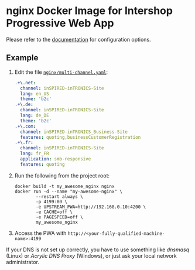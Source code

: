 # nginx Docker Image for Intershop Progressive Web App

Please refer to the [documentation](../docs/guides/nginx-startup.md) for configuration options.

## Example

1. Edit the file [`nginx/multi-channel.yaml`](multi-channel.yaml):
   ```yaml
   .+\.net:
     channel: inSPIRED-inTRONICS-Site
     lang: en_US
     theme: 'b2c'
   .+\.de:
     channel: inSPIRED-inTRONICS-Site
     lang: de_DE
     theme: 'b2c'
   .+\.com:
     channel: inSPIRED-inTRONICS_Business-Site
     features: quoting,businessCustomerRegistration
   .+\.fr:
     channel: inSPIRED-inTRONICS-Site
     lang: fr_FR
     application: smb-responsive
     features: quoting
   ```
2. Run the following from the project root:

   ```
   docker build -t my_awesome_nginx nginx
   docker run -d --name "my-awesome-nginx" \
           --restart always \
           -p 4199:80 \
           -e UPSTREAM_PWA=http://192.168.0.10:4200 \
           -e CACHE=off \
           -e PAGESPEED=off \
           my_awesome_nginx
   ```

3. Access the PWA with `http://<your-fully-qualified-machine-name>:4199`

If your DNS is not set up correctly, you have to use something like _dnsmasq_ (Linux) or _Acrylic DNS Proxy_ (Windows), or just ask your local network administrator.
